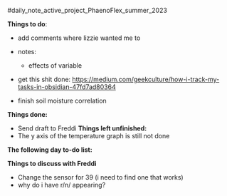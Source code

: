 #daily_note_active_project_PhaenoFlex_summer_2023

**Things to do**: 
- add comments where lizzie wanted me to
- notes: 
	- effects of variable

- get this shit done:
https://medium.com/geekculture/how-i-track-my-tasks-in-obsidian-47fd7ad80364

-  finish soil moisture correlation



**Things done:** 
- Send draft to Freddi
**Things left unfinished:**
- The y axis of the temperature graph is still not done

**The following day to-do list:**


**Things to discuss with Freddi**
- Change the sensor for 39 (i need to find one that works)
- why do i have r/n/ appearing?